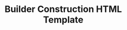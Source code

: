 ---
createdAt: 01/09/2021
title: Builder Construction HTML Template
highlight: A ThemeForest item.
description: Builder is a modern looking construction template created using Bootstrap to sell on ThemeForest back in 2016 when I worked at ThemeEbit.
type: Full-time
coverImg: builder-cover
featured: true
url: https://themeforest.net/item/builder-construction-responsive-html5-template/16267586
category:
  - Site Templates
tools:
  - HTML
  - CSS
  - SCSS
  - JavaScript
  - Bootstrap
  - Gulp
---